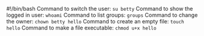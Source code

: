 #!/bin/bash
Command to switch the user: `su betty`
Command to show the logged in user: `whoami`
Command to list groups: `groups`
Command to change the owner: `chown betty hello`
Command to create an empty file: `touch hello`
Command to make a file executable: `chmod u+x hello`

